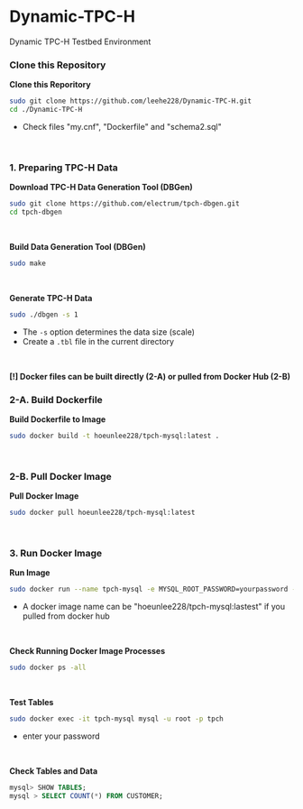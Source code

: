# Dynamic-TPC-H
Dynamic TPC-H Testbed Environment

### Clone this Repository
**Clone this Reporitory**
```bash
sudo git clone https://github.com/leehe228/Dynamic-TPC-H.git
cd ./Dynamic-TPC-H
```
- Check files "my.cnf", "Dockerfile" and "schema2.sql"
<br>

### 1. Preparing TPC-H Data
**Download TPC-H Data Generation Tool (DBGen)**
```bash
sudo git clone https://github.com/electrum/tpch-dbgen.git
cd tpch-dbgen
```
<br>

**Build Data Generation Tool (DBGen)**
```bash
sudo make
```
<br>

**Generate TPC-H Data**
```bash
sudo ./dbgen -s 1
```
- The `-s` option determines the data size (scale)
- Create a `.tbl` file in the current directory
<br>

**[!] Docker files can be built directly (2-A) or pulled from Docker Hub (2-B)**
<br>

### 2-A. Build Dockerfile
**Build Dockerfile to Image**
```bash
sudo docker build -t hoeunlee228/tpch-mysql:latest .
```
<br>

### 2-B. Pull Docker Image
**Pull Docker Image**
```bash
sudo docker pull hoeunlee228/tpch-mysql:latest
```
<br>

### 3. Run Docker Image
**Run Image**
```bash
sudo docker run --name tpch-mysql -e MYSQL_ROOT_PASSWORD=yourpassword -d hoeunlee228/tpch-mysql:latest
```
- A docker image name can be "hoeunlee228/tpch-mysql:lastest" if you pulled from docker hub
<br>

**Check Running Docker Image Processes**
```bash
sudo docker ps -all
```
<br>

**Test Tables**
```bash
sudo docker exec -it tpch-mysql mysql -u root -p tpch
```
- enter your password
<br>

**Check Tables and Data**
```sql
mysql> SHOW TABLES;
mysql > SELECT COUNT(*) FROM CUSTOMER;
```
<br>
